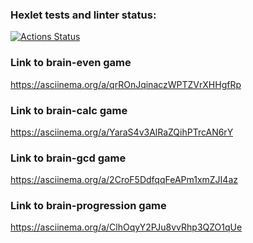### Hexlet tests and linter status:
[![Actions Status](https://github.com/chernik01/python-project-49/workflows/hexlet-check/badge.svg)](https://github.com/chernik01/python-project-49/actions)

### Link to brain-even game
https://asciinema.org/a/qrROnJqinaczWPTZVrXHHgfRp

### Link to brain-calc game
https://asciinema.org/a/YaraS4v3AlRaZQihPTrcAN6rY

### Link to brain-gcd game
https://asciinema.org/a/2CroF5DdfqqFeAPm1xmZJI4az

### Link to brain-progression game
https://asciinema.org/a/ClhOqyY2PJu8vvRhp3QZO1qUe